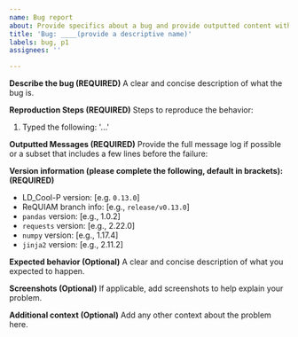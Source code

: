 ```yaml
---
name: Bug report
about: Provide specifics about a bug and provide outputted content with any errors
title: 'Bug: ____(provide a descriptive name)'
labels: bug, p1
assignees: ''

---
```


**Describe the bug (REQUIRED)**
A clear and concise description of what the bug is.


**Reproduction Steps (REQUIRED)**
Steps to reproduce the behavior:
1. Typed the following: '...'


**Outputted Messages (REQUIRED)**
Provide the full message log if possible or a subset that includes a few lines before the failure:


**Version information (please complete the following, default in brackets): (REQUIRED)**
 - LD_Cool-P version: [e.g. `0.13.0`] 
 - ReQUIAM branch info: [e.g., `release/v0.13.0`]
 - `pandas` version: [e.g., 1.0.2]
 - `requests` version: [e.g., 2.22.0]
 - `numpy` version: [e.g., 1.17.4]
 - `jinja2` version: [e.g., 2.11.2]


**Expected behavior (Optional)**
A clear and concise description of what you expected to happen.


**Screenshots (Optional)**
If applicable, add screenshots to help explain your problem.


**Additional context (Optional)**
Add any other context about the problem here.

